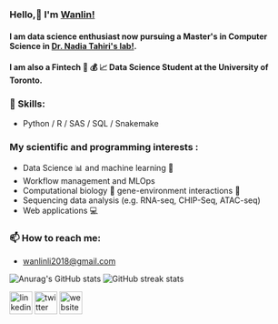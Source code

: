 ### Hello,👋 I'm [Wanlin!](https://wanlinli2021.github.io/Wanlin.github.io/)


#### I am data science enthusiast now pursuing a Master's in Computer Science in [ Dr. Nadia Tahiri's lab!](https://tahirinadia.github.io//).

#### I am also a Fintech :bank: :moneybag: :chart_with_upwards_trend: Data Science Student at the University of Toronto.

### 🔭 Skills: 
- Python / R / SAS / SQL / Snakemake

### My scientific and programming interests :

-   Data Science  📊  and machine learning  🤖
-   Workflow management and MLOps
-   Computational biology  🧬  gene-environment interactions  🌿
-   Sequencing data analysis (e.g. RNA-seq, CHIP-Seq, ATAC-seq)
-   Web applications  💻

### 📫 How to reach me: 
- wanlinli2018@gmail.com






![Anurag's GitHub stats](https://github-readme-stats.vercel.app/api?username=WanlinLi2021&show_icons=true&theme=transparent)
![GitHub streak stats](https://streak-stats.demolab.com/?user=WanlinLi2021)  


[<img src='https://cdn.jsdelivr.net/npm/simple-icons@3.0.1/icons/linkedin.svg' alt='linkedin' height='40'>](https://www.linkedin.com/in/wanlin-li-825bb4197/)  [<img src='https://cdn.jsdelivr.net/npm/simple-icons@3.0.1/icons/twitter.svg' alt='twitter' height='40'>](https://twitter.com/lin2310lin)  [<img src='https://cdn.jsdelivr.net/npm/simple-icons@3.0.1/icons/icloud.svg' alt='website' height='40'>](https://wanlinli2021.github.io/Wanlin.github.io/)  









<!--
**WanlinLi2021/WanlinLi2021** is a ✨ _special_ ✨ repository because its `README.md` (this file) appears on your GitHub profile.

Here are some ideas to get you started:

- 🔭 I’m currently working on ...
- 🌱 I’m currently learning ...
- 👯 I’m looking to collaborate on ...
- 🤔 I’m looking for help with ...
- 💬 Ask me about ...
- 📫 How to reach me: ...
- 😄 Pronouns: ...
- ⚡ Fun fact: ...
-->

